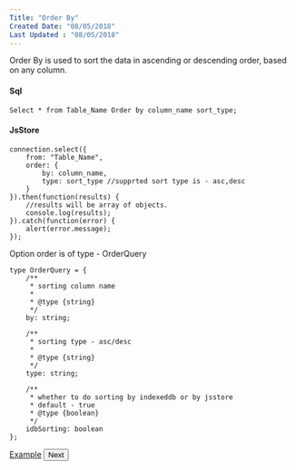 ```yaml
---
Title: "Order By"
Created Date: "08/05/2018"
Last Updated : "08/05/2018"
---
```


Order By is used to sort the data in ascending or descending order, based on any column.

#### Sql

```
Select * from Table_Name Order by column_name sort_type;

```

#### JsStore

```
connection.select({
    from: "Table_Name",
    order: {
        by: column_name,
        type: sort_type //supprted sort type is - asc,desc
    }
}).then(function(results) {
    //results will be array of objects.
    console.log(results);
}).catch(function(error) {
    alert(error.message);
});
```

Option order is of type - OrderQuery 

```
type OrderQuery = {
    /**
     * sorting column name
     *
     * @type {string}
     */
    by: string;

    /**
     * sorting type - asc/desc
     *
     * @type {string}
     */
    type: string;

    /**
     * whether to do sorting by indexeddb or by jsstore
     * default - true
     * @type {boolean}
     */
    idbSorting: boolean
};
```

<p class="margin-top-40px center-align">
    <a class="btn info" target="_blank" href="/example/order-by">Example</a>
    <button class="btn info btnNext">Next</button>
</p>